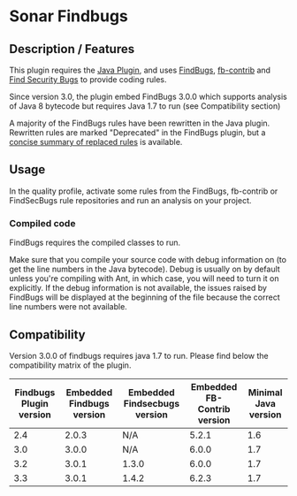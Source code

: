 Sonar Findbugs 
==========

## Description / Features
This plugin requires the [Java Plugin](http://docs.sonarqube.org/display/PLUG/Java+Plugin), and uses [FindBugs](http://findbugs.sourceforge.net/), [fb-contrib](http://fb-contrib.sourceforge.net/) and [Find Security Bugs](http://h3xstream.github.io/find-sec-bugs/) to provide coding rules.

Since version 3.0, the plugin embed FindBugs 3.0.0 which supports analysis of Java 8 bytecode but requires Java 1.7 to run (see Compatibility section)

A majority of the FindBugs rules have been rewritten in the Java plugin. Rewritten rules are marked "Deprecated" in the FindBugs plugin, but a [concise summary of replaced rules](http://dist.sonarsource.com/reports/coverage/findbugs.html) is available.

## Usage
In the quality profile, activate some rules from the FindBugs, fb-contrib or FindSecBugs rule repositories and run an analysis on your project.

### Compiled code
FindBugs requires the compiled classes to run.

Make sure that you compile your source code with debug information on (to get the line numbers in the Java bytecode). Debug is usually on by default unless you're compiling with Ant, in which case, you will need to turn it on explicitly. If the debug information is not available, the issues raised by FindBugs will be displayed at the beginning of the file because the correct line numbers were not available.


## Compatibility 
Version 3.0.0 of findbugs requires java 1.7 to run. Please find below the compatibility matrix of the plugin.

Findbugs Plugin version|Embedded Findbugs version|Embedded Findsecbugs version|Embedded FB-Contrib version|Minimal Java version
---|---|---|---|---
2.4|2.0.3|N/A|5.2.1|1.6
3.0|3.0.0|N/A|6.0.0|1.7
3.2|3.0.1|1.3.0|6.0.0|1.7
3.3|3.0.1|1.4.2|6.2.3|1.7
